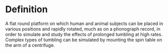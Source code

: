 # Definition

A flat round platform on which human and animal subjects can be placed
in various positions and rapidly rotated, much as on a phonograph
record, in order to simulate and study the effects of prolonged tumbling
at high rates. Complex types of tumbling can be simulated by mounting
the spin table on the arm of a centrifuge.
